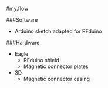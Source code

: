 #my.flow

###Software
- Arduino sketch adapted for RFduino

###Hardware
- Eagle
	- RFduino shield
	- Magnetic connector plates
- 3D
	- Magnetic connector casing 
